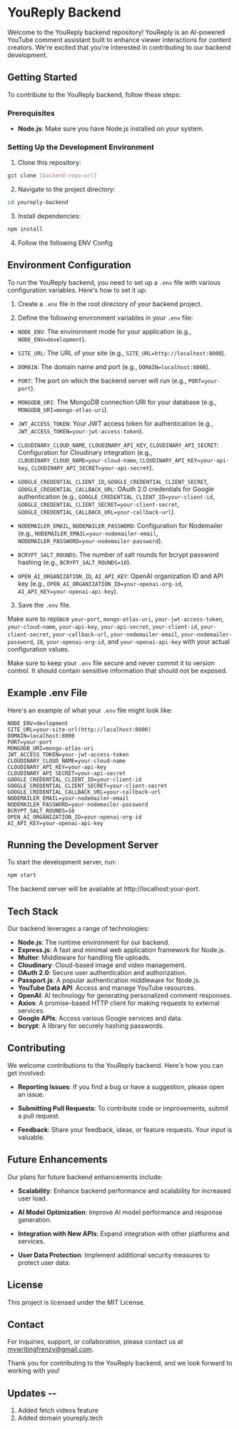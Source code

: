 # YouReply Backend

Welcome to the YouReply backend repository! YouReply is an AI-powered YouTube
comment assistant built to enhance viewer interactions for content creators.
We're excited that you're interested in contributing to our backend development.

## Getting Started

To contribute to the YouReply backend, follow these steps:

### Prerequisites

- **Node.js**: Make sure you have Node.js installed on your system.

### Setting Up the Development Environment

1. Clone this repository:

```bash
git clone [backend-repo-url]
```

2. Navigate to the project directory:

```bash
cd youreply-backend
```

3. Install dependencies:

```bash
npm install
```

4. Follow the following ENV Config

## Environment Configuration

To run the YouReply backend, you need to set up a `.env` file with various
configuration variables. Here's how to set it up:

1. Create a `.env` file in the root directory of your backend project.

2. Define the following environment variables in your `.env` file:

- `NODE_ENV`: The environment mode for your application (e.g.,
  `NODE_ENV=development`).

- `SITE_URL`: The URL of your site (e.g., `SITE_URL=http://localhost:8000`).

- `DOMAIN`: The domain name and port (e.g., `DOMAIN=localhost:8000`).

- `PORT`: The port on which the backend server will run (e.g.,
  `PORT=your-port`).

- `MONGODB_URI`: The MongoDB connection URI for your database (e.g.,
  `MONGODB_URI=mongo-atlas-uri`).

- `JWT_ACCESS_TOKEN`: Your JWT access token for authentication (e.g.,
  `JWT_ACCESS_TOKEN=your-jwt-access-token`).

- `CLOUDINARY_CLOUD_NAME`, `CLOUDINARY_API_KEY`, `CLOUDINARY_API_SECRET`:
  Configuration for Cloudinary integration (e.g.,
  `CLOUDINARY_CLOUD_NAME=your-cloud-name`, `CLOUDINARY_API_KEY=your-api-key`,
  `CLOUDINARY_API_SECRET=your-api-secret`).

- `GOOGLE_CREDENTIAL_CLIENT_ID`, `GOOGLE_CREDENTIAL_CLIENT_SECRET`,
  `GOOGLE_CREDENTIAL_CALLBACK_URL`: OAuth 2.0 credentials for Google
  authentication (e.g., `GOOGLE_CREDENTIAL_CLIENT_ID=your-client-id`,
  `GOOGLE_CREDENTIAL_CLIENT_SECRET=your-client-secret`,
  `GOOGLE_CREDENTIAL_CALLBACK_URL=your-callback-url`).

- `NODEMAILER_EMAIL`, `NODEMAILER_PASSWORD`: Configuration for Nodemailer (e.g.,
  `NODEMAILER_EMAIL=your-nodemailer-email`,
  `NODEMAILER_PASSWORD=your-nodemailer-password`).

- `BCRYPT_SALT_ROUNDS`: The number of salt rounds for bcrypt password hashing
  (e.g., `BCRYPT_SALT_ROUNDS=10`).

- `OPEN_AI_ORGANIZATION_ID`, `AI_API_KEY`: OpenAI organization ID and API key
  (e.g., `OPEN_AI_ORGANIZATION_ID=your-openai-org-id`,
  `AI_API_KEY=your-openai-api-key`).

3. Save the `.env` file.

Make sure to replace `your-port`, `mongo-atlas-uri`, `your-jwt-access-token`,
`your-cloud-name`, `your-api-key`, `your-api-secret`, `your-client-id`,
`your-client-secret`, `your-callback-url`, `your-nodemailer-email`,
`your-nodemailer-password`, `10`, `your-openai-org-id`, and
`your-openai-api-key` with your actual configuration values.

Make sure to keep your `.env` file secure and never commit it to version
control. It should contain sensitive information that should not be exposed.

## Example .env File

Here's an example of what your `.env` file might look like:

```env
NODE_ENV=devlopment
SITE_URL=your-site-url(http://localhost:8000)
DOMAIN=localhost:8000
PORT=your-port
MONGODB_URI=mongo-atlas-uri
JWT_ACCESS_TOKEN=your-jwt-access-token
CLOUDINARY_CLOUD_NAME=your-cloud-name
CLOUDINARY_API_KEY=your-api-key
CLOUDINARY_API_SECRET=your-api-secret
GOOGLE_CREDENTIAL_CLIENT_ID=your-client-id
GOOGLE_CREDENTIAL_CLIENT_SECRET=your-client-secret
GOOGLE_CREDENTIAL_CALLBACK_URL=your-callback-url
NODEMAILER_EMAIL=your-nodemailer-email
NODEMAILER_PASSWORD=your-nodemailer-password
BCRYPT_SALT_ROUNDS=10
OPEN_AI_ORGANIZATION_ID=your-openai-org-id
AI_API_KEY=your-openai-api-key
```

## Running the Development Server

To start the development server, run:

```bash
npm start
```

The backend server will be available at http://localhost:your-port.

## Tech Stack

Our backend leverages a range of technologies:

- **Node.js**: The runtime environment for our backend.
- **Express.js**: A fast and minimal web application framework for Node.js.
- **Multer**: Middleware for handling file uploads.
- **Cloudinary**: Cloud-based image and video management.
- **OAuth 2.0**: Secure user authentication and authorization.
- **Passport.js**: A popular authentication middleware for Node.js.
- **YouTube Data API**: Access and manage YouTube resources.
- **OpenAI**: AI technology for generating personalized comment responses.
- **Axios**: A promise-based HTTP client for making requests to external
  services.
- **Google APIs**: Access various Google services and data.
- **bcrypt**: A library for securely hashing passwords.

## Contributing

We welcome contributions to the YouReply backend. Here's how you can get
involved:

- **Reporting Issues**: If you find a bug or have a suggestion, please open an
  issue.

- **Submitting Pull Requests**: To contribute code or improvements, submit a
  pull request.

- **Feedback**: Share your feedback, ideas, or feature requests. Your input is
  valuable.

## Future Enhancements

Our plans for future backend enhancements include:

- **Scalability**: Enhance backend performance and scalability for increased
  user load.

- **AI Model Optimization**: Improve AI model performance and response
  generation.

- **Integration with New APIs**: Expand integration with other platforms and
  services.

- **User Data Protection**: Implement additional security measures to protect
  user data.

## License

This project is licensed under the MIT License.

## Contact

For inquiries, support, or collaboration, please contact us at
mywritingfrenzy@gmail.com.

Thank you for contributing to the YouReply backend, and we look forward to
working with you!

## Updates --

1. Added fetch videos feature
2. Added domain youreply.tech
